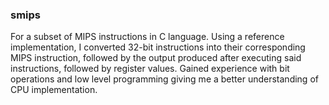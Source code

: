 ### smips

For a subset of MIPS instructions in C language. Using a reference implementation, I converted 32-bit instructions into their corresponding MIPS instruction, followed by the output produced after executing said instructions, followed by register values. Gained experience with bit operations and low level programming giving me a better understanding of CPU implementation.
